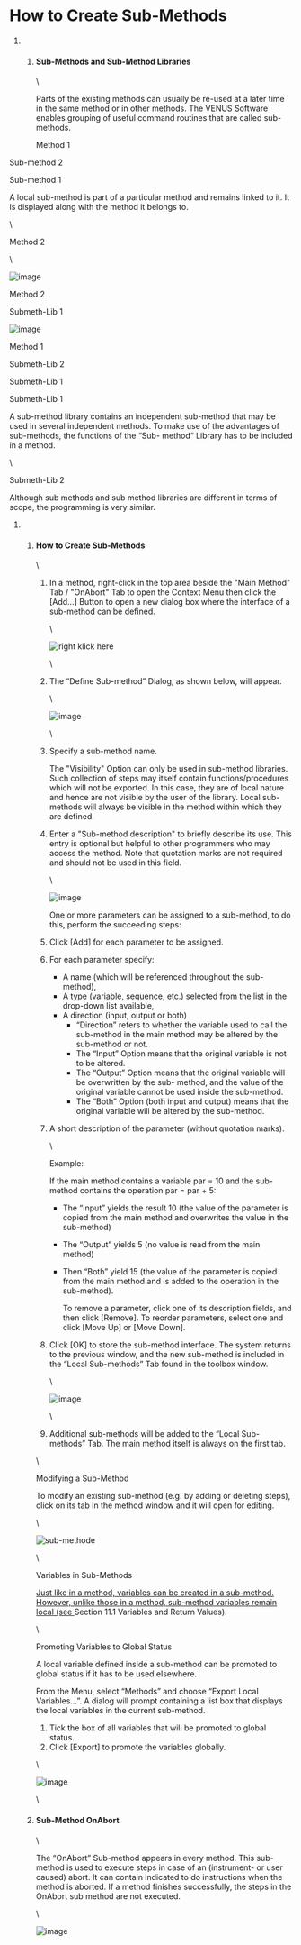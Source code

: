 # How to Create Sub-Methods‌

1.
   1.  #### Sub-Methods and Sub-Method Libraries‌

       \\

       Parts of the existing methods can usually be re-used at a later time in the same method or in other methods. The VENUS Software enables grouping of useful command routines that are called sub- methods.

       Method 1

Sub-method 2

Sub-method 1

A local sub-method is part of a particular method and remains linked to it. It is displayed along with the method it belongs to.

\\

Method 2

\\

![image](../.gitbook/manual-images/assets/Image\_464.png)

Method 2

Submeth-Lib 1

![image](../.gitbook/manual-images/assets/Image\_465.png)

Method 1

Submeth-Lib 2

Submeth-Lib 1

Submeth-Lib 1

A sub-method library contains an independent sub-method that may be used in several independent methods. To make use of the advantages of sub-methods, the functions of the “Sub- method“ Library has to be included in a method.

\\

Submeth-Lib 2

Although sub methods and sub method libraries are different in terms of scope, the programming is very similar.

1.
   1.  #### ‌How to Create Sub-Methods‌

       \\

       1.  In a method, right-click in the top area beside the "Main Method" Tab / "OnAbort" Tab to open the Context Menu then click the \[Add...] Button to open a new dialog box where the interface of a sub-method can be defined.

           \\

           ![right klick here](../.gitbook/manual-images/assets/Image\_466.gif)

           \\
       2.  The “Define Sub-method” Dialog, as shown below, will appear.

           \\

           ![image](../.gitbook/manual-images/assets/Image\_467.jpg)

           \\
       3.  Specify a sub-method name.

           The "Visibility" Option can only be used in sub-method libraries. Such collection of steps may itself contain functions/procedures which will not be exported. In this case, they are of local nature and hence are not visible by the user of the library. Local sub-methods will always be visible in the method within which they are defined.
       4.  Enter a "Sub-method description" to briefly describe its use. This entry is optional but helpful to other programmers who may access the method. Note that quotation marks are not required and should not be used in this field.

           \\

           ![image](../.gitbook/manual-images/assets/Image\_468.jpg)

           One or more parameters can be assigned to a sub-method, to do this, perform the succeeding steps:
       5. Click \[Add] for each parameter to be assigned.
       6. For each parameter specify:
          * A name (which will be referenced throughout the sub-method),
          * A type (variable, sequence, etc.) selected from the list in the drop-down list available,
          * A direction (input, output or both)
            * “Direction” refers to whether the variable used to call the sub-method in the main method may be altered by the sub-method or not.
            * The “Input” Option means that the original variable is not to be altered.
            * The “Output” Option means that the original variable will be overwritten by the sub- method, and the value of the original variable cannot be used inside the sub-method.
            * The “Both” Option (both input and output) means that the original variable will be altered by the sub-method.
       7.  A short description of the parameter (without quotation marks).

           \\

           Example:

           If the main method contains a variable par = 10 and the sub-method contains the operation par = par + 5:

           * The “Input” yields the result 10 (the value of the parameter is copied from the main method and overwrites the value in the sub-method)
           * The “Output” yields 5 (no value is read from the main method)
           *   Then “Both” yield 15 (the value of the parameter is copied from the main method and is added to the operation in the sub-method).

               To remove a parameter, click one of its description fields, and then click \[Remove]. To reorder parameters, select one and click \[Move Up] or \[Move Down].
       8.  Click \[OK] to store the sub-method interface. The system returns to the previous window, and the new sub-method is included in the “Local Sub-methods” Tab found in the toolbox window.

           \\

           ![image](../.gitbook/manual-images/assets/Image\_469.jpg)

           \\
       9. Additional sub-methods will be added to the “Local Sub-methods” Tab. The main method itself is always on the first tab.

       \\

       Modifying a Sub-Method

       To modify an existing sub-method (e.g. by adding or deleting steps), click on its tab in the method window and it will open for editing.

       \\

       ![sub-methode](../.gitbook/manual-images/assets/Image\_470.gif)

       \\

       Variables in Sub-Methods

       [Just like in a method, variables can be created in a sub-method. However, unlike those in a method, sub-method variables remain local (see ](how-to-create-sub-methods.md#bookmark283)Section 11.1 Variables and Return Values).

       \\

       Promoting Variables to Global Status

       A local variable defined inside a sub-method can be promoted to global status if it has to be used elsewhere.

       From the Menu, select “Methods” and choose “Export Local Variables…”. A dialog will prompt containing a list box that displays the local variables in the current sub-method.

       1. Tick the box of all variables that will be promoted to global status.
       2. Click \[Export] to promote the variables globally.

       \\

       ![image](../.gitbook/manual-images/assets/Image\_471.jpg)

       \\
   2.  #### ‌Sub-Method OnAbort‌

       \\

       The “OnAbort” Sub-method appears in every method. This sub-method is used to execute steps in case of an (instrument- or user caused) abort. It can contain indicated to do instructions when the method is aborted. If a method finishes successfully, the steps in the OnAbort sub method are not executed.

       \\

       ![image](../.gitbook/manual-images/assets/Image\_472.jpg)
